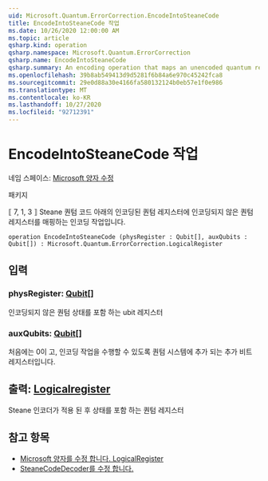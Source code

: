 ```yaml
---
uid: Microsoft.Quantum.ErrorCorrection.EncodeIntoSteaneCode
title: EncodeIntoSteaneCode 작업
ms.date: 10/26/2020 12:00:00 AM
ms.topic: article
qsharp.kind: operation
qsharp.namespace: Microsoft.Quantum.ErrorCorrection
qsharp.name: EncodeIntoSteaneCode
qsharp.summary: An encoding operation that maps an unencoded quantum register to an encoded quantum register under the ⟦7, 1, 3⟧ Steane quantum code.
ms.openlocfilehash: 39b8ab549413d9d5281f6b84a6e970c45242fca8
ms.sourcegitcommit: 29e0d88a30e4166fa580132124b0eb57e1f0e986
ms.translationtype: MT
ms.contentlocale: ko-KR
ms.lasthandoff: 10/27/2020
ms.locfileid: "92712391"
---
```

# <a name="encodeintosteanecode-operation"></a>EncodeIntoSteaneCode 작업

네임 스페이스: [Microsoft 양자 수정](xref:Microsoft.Quantum.ErrorCorrection)

패키지 [](https://nuget.org/packages/)


⟦ 7, 1, 3 ⟧ Steane 퀀텀 코드 아래의 인코딩된 퀀텀 레지스터에 인코딩되지 않은 퀀텀 레지스터를 매핑하는 인코딩 작업입니다.

```qsharp
operation EncodeIntoSteaneCode (physRegister : Qubit[], auxQubits : Qubit[]) : Microsoft.Quantum.ErrorCorrection.LogicalRegister
```


## <a name="input"></a>입력

### <a name="physregister--qubit"></a>physRegister: [Qubit](xref:microsoft.quantum.lang-ref.qubit)[]

인코딩되지 않은 퀀텀 상태를 포함 하는 ubit 레지스터


### <a name="auxqubits--qubit"></a>auxQubits: [Qubit](xref:microsoft.quantum.lang-ref.qubit)[]

처음에는 0이 고, 인코딩 작업을 수행할 수 있도록 퀀텀 시스템에 추가 되는 추가 비트 레지스터입니다.



## <a name="output--logicalregister"></a>출력: [Logicalregister](xref:Microsoft.Quantum.ErrorCorrection.LogicalRegister)

Steane 인코더가 적용 된 후 상태를 포함 하는 퀀텀 레지스터

## <a name="see-also"></a>참고 항목

- [Microsoft 양자를 수정 합니다. LogicalRegister](xref:Microsoft.Quantum.ErrorCorrection.LogicalRegister)
- [SteaneCodeDecoder를 수정 합니다.](xref:Microsoft.Quantum.ErrorCorrection.SteaneCodeDecoder)
